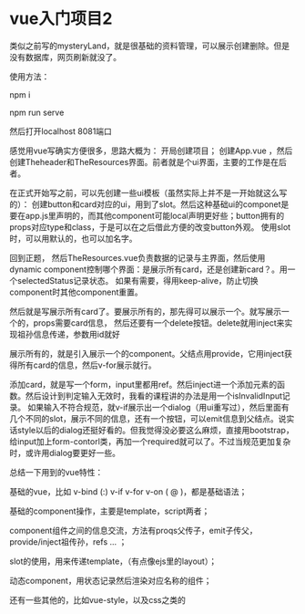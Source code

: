 # vue入门项目2
类似之前写的mysteryLand，就是很基础的资料管理，可以展示创建删除。但是没有数据库，网页刷新就没了。

使用方法：

npm i 


npm run serve

然后打开localhost 8081端口

感觉用vue写确实方便很多，思路大概为：
开局创建项目；
创建App.vue ，然后创建Theheader和TheResources界面。前者就是个ui界面，主要的工作是在后者。

在正式开始写之前，可以先创建一些ui模板（虽然实际上并不是一开始就这么写的）：
创建button和card对应的ui，用到了slot。然后这种基础ui的componet是要在app.js里声明的，而其他component可能local声明更好些；button拥有的props对应type和class，于是可以在之后借此方便的改变button外观。
使用slot时，可以用默认的，也可以加名字。

回到正题，
然后TheResources.vue负责数据的记录与主界面，然后使用dynamic component控制哪个界面：是展示所有card，还是创建新card？。用一个selectedStatus记录状态。
如果有需要，得用keep-alive，防止切换component时其他component重置。

然后就是写展示所有card了。要展示所有的，那先得可以展示一个。就写展示一个的，props需要card信息， 然后还要有一个delete按钮。delete就用inject来实现祖孙信息传递，参数用id就好

展示所有的，就是引入展示一个的component。父结点用provide，它用inject获得所有card的信息，然后v-for展示就行。

添加card，就是写一个form，input里都用ref。然后inject进一个添加元素的函数。然后设计到判定输入无效时，我看的课程讲的办法是用一个isInvalidInput记录。
如果输入不符合规范，就v-if展示出一个dialog（用ui重写过），然后里面有几个不同的slot，展示不同的信息，还有一个按钮，可以emit信息到父结点。说实话style以后的dialog还挺好看的。但我觉得没必要这么麻烦，直接用bootstrap，给input加上form-contorl类，再加一个required就可以了。不过当规范更加复杂时，或许用dialog要更好一些。


总结一下用到的vue特性：

基础的vue，比如 v-bind (:) v-if v-for v-on ( @ )，都是基础语法；

基础的component操作，主要是template，script两者；

component组件之间的信息交流，方法有proqs父传子，emit子传父，provide/inject祖传孙，refs ... ；

slot的使用，用来传递template，（有点像ejs里的layout）；

动态component，用状态记录然后渲染对应名称的组件；

还有一些其他的，比如vue-style，以及css之类的

























